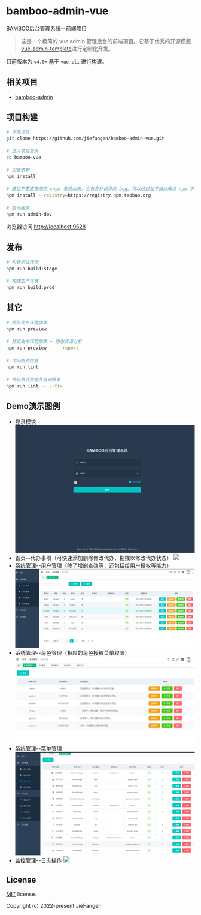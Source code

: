 # bamboo-admin-vue
BAMBOO后台管理系统--前端项目

> 这是一个极简的 vue admin 管理后台的前端项目。它基于优秀的开源模版
[vue-admin-template](https://github.com/PanJiaChen/vue-admin-template)进行定制化开发。

目前版本为 `v4.0+` 基于 `vue-cli` 进行构建。

## 相关项目

- [bamboo-admin](https://github.com/jiefangen/bamboo-admin)

## 项目构建

```bash
# 克隆项目
git clone https://github.com/jiefangen/bamboo-admin-vue.git

# 进入项目目录
cd bamboo-vue

# 安装依赖
npm install

# 建议不要直接使用 cnpm 安装以来，会有各种诡异的 bug。可以通过如下操作解决 npm 下载速度慢的问题
npm install --registry=https://registry.npm.taobao.org

# 启动服务
npm run admin-dev
```

浏览器访问 [http://localhost:9528](http://localhost:9528)

## 发布

```bash
# 构建测试环境
npm run build:stage

# 构建生产环境
npm run build:prod
```

## 其它

```bash
# 预览发布环境效果
npm run preview

# 预览发布环境效果 + 静态资源分析
npm run preview -- --report

# 代码格式检查
npm run lint

# 代码格式检查并自动修复
npm run lint -- --fix
```

## Demo演示图例

- 登录模块
  ![](mock/diagram/login.png)
- 首页--代办事项（可快速添加删除修改代办，拖拽以修改代办状态）
  ![](mock/diagram/facade.png)
- 系统管理--用户管理（除了增删查改等，还包括给用户授权等能力）
  ![](mock/diagram/user.png)
- 系统管理--角色管理（相应的角色授权菜单权限）
  ![](mock/diagram/role.png)
- 系统管理--菜单管理
  ![](mock/diagram/menu.png)
- 监控管理--日志操作
  ![](mock/diagram/log.png)
## License

[MIT](https://github.com/jiefangen/bamboo-vue/blob/main/LICENSE) license.

Copyright (c) 2022-present JieFangen
